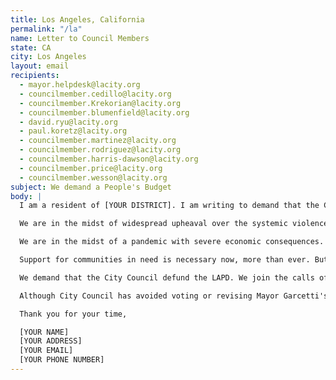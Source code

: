 ```yaml
---
title: Los Angeles, California
permalink: "/la"
name: Letter to Council Members
state: CA
city: Los Angeles
layout: email
recipients:
  - mayor.helpdesk@lacity.org
  - councilmember.cedillo@lacity.org
  - councilmember.Krekorian@lacity.org
  - councilmember.blumenfield@lacity.org
  - david.ryu@lacity.org
  - paul.koretz@lacity.org
  - councilmember.martinez@lacity.org
  - councilmember.rodriguez@lacity.org
  - councilmember.harris-dawson@lacity.org
  - councilmember.price@lacity.org
  - councilmember.wesson@lacity.org
subject: We demand a People's Budget
body: |
  I am a resident of [YOUR DISTRICT]. I am writing to demand that the City Council adopt a People’s Budget that prioritizes community wellbeing and redirects funding away from the police.

  We are in the midst of widespread upheaval over the systemic violence of policing, embodied by the LAPD’s well documented history of murdering Black people. We will no longer accept empty gestures and suggestions of “reform.” We are demanding that our voices be heard now, and that real change be made to the way this city allocates its resources.

  We are in the midst of a pandemic with severe economic consequences. Over 50% of Angelenos are unemployed, and we can expect 42% lasting unemployment. Over 50% of those in this city are renters. When people are unemployed, they cannot pay rent. Prior to the pandemic, 60k people were unhoused; the evictions and economic insecurity caused by COVID-19 will bring that number even higher.

  Support for communities in need is necessary now, more than ever. But instead, the Mayor has proposed an increase in funding to the LAPD, despite the fact that crime has fallen considerably during the past few months. The LAPD has seen a rise in overtime pay which, more often than not, is paid out to officers responsible for harassing the unhoused, and Black, Indigenous, people of color.

  We demand that the City Council defund the LAPD. We join the calls of those across the country to #DefundThePolice. We demand a budget that adequately and effectively meets the needs of at-risk Angelenos during this trying and uncertain time, when livelihoods are on the line. We demand a budget that supports community wellbeing, rather than empowers the police forces that tear them apart.

  Although City Council has avoided voting or revising Mayor Garcetti's draconian budget proposal, the document is back in your hands. It is your duty to represent your constituents. I am urging you to completely revise the LA budget for 2020-2021 fiscal year, and to fund #CareNotCops. You need to adopt a People’s Budget. Public opinion is with me.

  Thank you for your time,

  [YOUR NAME]
  [YOUR ADDRESS]
  [YOUR EMAIL]
  [YOUR PHONE NUMBER]
---
```

